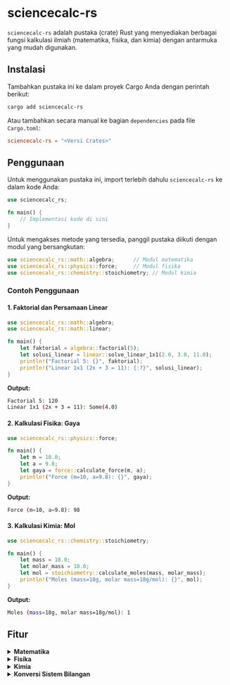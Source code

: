 # sciencecalc-rs

`sciencecalc-rs` adalah pustaka (crate) Rust yang menyediakan berbagai fungsi kalkulasi ilmiah (matematika, fisika, dan kimia) dengan antarmuka yang mudah digunakan.

## Instalasi

Tambahkan pustaka ini ke dalam proyek Cargo Anda dengan perintah berikut:

```sh
cargo add sciencecalc-rs
```

Atau tambahkan secara manual ke bagian `dependencies` pada file `Cargo.toml`:

```toml
sciencecalc-rs = "<Versi Crates>"
```

## Penggunaan

Untuk menggunakan pustaka ini, import terlebih dahulu `sciencecalc-rs` ke dalam kode Anda:

```rust
use sciencecalc_rs;

fn main() {
    // Implementasi kode di sini
}
```

Untuk mengakses metode yang tersedia, panggil pustaka diikuti dengan modul yang bersangkutan:

```rust
use sciencecalc_rs::math::algebra;      // Modul matematika
use sciencecalc_rs::physics::force;     // Modul fisika
use sciencecalc_rs::chemistry::stoichiometry; // Modul kimia
```

### Contoh Penggunaan

#### 1. Faktorial dan Persamaan Linear

```rust
use sciencecalc_rs::math::algebra;
use sciencecalc_rs::math::linear;

fn main() {
    let faktorial = algebra::factorial(5);
    let solusi_linear = linear::solve_linear_1x1(2.0, 3.0, 11.0);
    println!("Factorial 5: {}", faktorial);
    println!("Linear 1x1 (2x + 3 = 11): {:?}", solusi_linear);
}
```

**Output:**
```sh
Factorial 5: 120
Linear 1x1 (2x + 3 = 11): Some(4.0)
```

#### 2. Kalkulasi Fisika: Gaya

```rust
use sciencecalc_rs::physics::force;

fn main() {
    let m = 10.0;
    let a = 9.8;
    let gaya = force::calculate_force(m, a);
    println!("Force (m=10, a=9.8): {}", gaya);
}
```
**Output:**
```sh
Force (m=10, a=9.8): 98
```

#### 3. Kalkulasi Kimia: Mol

```rust
use sciencecalc_rs::chemistry::stoichiometry;

fn main() {
    let mass = 18.0;
    let molar_mass = 18.0;
    let mol = stoichiometry::calculate_moles(mass, molar_mass);
    println!("Moles (mass=18g, molar mass=18g/mol): {}", mol);
}
```
**Output:**
```sh
Moles (mass=18g, molar mass=18g/mol): 1
```

## Fitur

<details>
<summary><strong>Matematika</strong></summary>

<ul>
  <li>Operasi aritmetika dasar: tambah, kurang, kali, bagi, faktorial, pangkat, akar.</li>
  <li>Operasi trigonometri: sinus, cosinus, tangen, dan invers.</li>
  <li>Statistik dasar: rata-rata, median, modus, deviasi standar.</li>
  <li>Persamaan dan sistem persamaan linear.</li>
  <li>Operasi matriks: penjumlahan, perkalian, invers, determinan.</li>
</ul>
</details>

<details>
<summary><strong>Fisika</strong></summary>

<ul>
  <li>Kalkulasi gaya, energi, dan gerak.</li>
  <li>Perhitungan hukum Newton.</li>
  <li>Konversi satuan fisika.</li>
  <li>Kalkulasi kelistrikan (arus, tegangan, hambatan).</li>
</ul>
</details>

<details>
<summary><strong>Kimia</strong></summary>

<ul>
  <li>Perhitungan mol dan massa molar.</li>
  <li>Stoikiometri reaksi kimia.</li>
  <li>Kalkulasi larutan: konsentrasi, molaritas.</li>
  <li>Hukum gas ideal.</li>
</ul>
</details>

<details>
<summary><strong>Konversi Sistem Bilangan</strong></summary>

## Dokumentasi Lengkap

Dokumentasi lengkap pustaka ini dapat diakses melalui tautan berikut:  
[Dokumentasi sciencecalc-rs](https://github.com/wirandhika-maulana/sciencecalc-rs/blob/master/DOKUMENTASI.md)

## Status Pengembangan

Pustaka ini masih dalam tahap pengembangan aktif, sehingga mungkin terdapat bug atau keterbatasan dalam fungsionalitasnya.  
Pengguna diharapkan untuk memberikan masukan dan kontribusi guna meningkatkan kualitas pustaka ini.

Selamat mencoba!

---

> [!WARNING]
>
> REPOSITORY INI SERING DAN SELALU MENDAPATKAN UPDATE.
>
> KESTABILAN DI DALAM *BRANCH* [`master`](https://github.com/wirandhika-maulana/sciencecalc-rs/tree/master) TIDAK DAPAT DIPASTIKAN!

---
